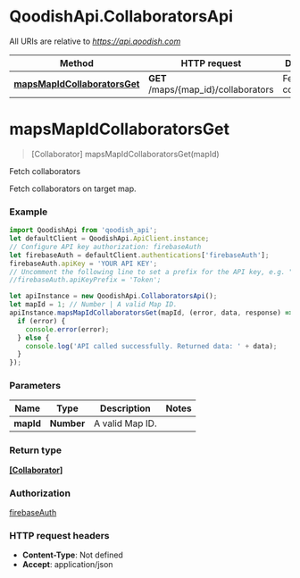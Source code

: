 # QoodishApi.CollaboratorsApi

All URIs are relative to *https://api.qoodish.com*

Method | HTTP request | Description
------------- | ------------- | -------------
[**mapsMapIdCollaboratorsGet**](CollaboratorsApi.md#mapsMapIdCollaboratorsGet) | **GET** /maps/{map_id}/collaborators | Fetch collaborators


<a name="mapsMapIdCollaboratorsGet"></a>
# **mapsMapIdCollaboratorsGet**
> [Collaborator] mapsMapIdCollaboratorsGet(mapId)

Fetch collaborators

Fetch collaborators on target map. 

### Example
```javascript
import QoodishApi from 'qoodish_api';
let defaultClient = QoodishApi.ApiClient.instance;
// Configure API key authorization: firebaseAuth
let firebaseAuth = defaultClient.authentications['firebaseAuth'];
firebaseAuth.apiKey = 'YOUR API KEY';
// Uncomment the following line to set a prefix for the API key, e.g. "Token" (defaults to null)
//firebaseAuth.apiKeyPrefix = 'Token';

let apiInstance = new QoodishApi.CollaboratorsApi();
let mapId = 1; // Number | A valid Map ID.
apiInstance.mapsMapIdCollaboratorsGet(mapId, (error, data, response) => {
  if (error) {
    console.error(error);
  } else {
    console.log('API called successfully. Returned data: ' + data);
  }
});
```

### Parameters

Name | Type | Description  | Notes
------------- | ------------- | ------------- | -------------
 **mapId** | **Number**| A valid Map ID. | 

### Return type

[**[Collaborator]**](Collaborator.md)

### Authorization

[firebaseAuth](../README.md#firebaseAuth)

### HTTP request headers

 - **Content-Type**: Not defined
 - **Accept**: application/json

